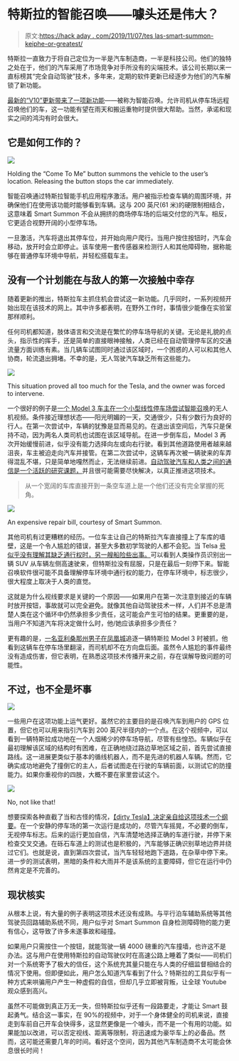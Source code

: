 # 特斯拉的智能召唤——噱头还是伟大？

> 原文:[https://hack aday . com/2019/11/07/tes las-smart-summon-keiphe-or-greatest/](https://hackaday.com/2019/11/07/teslas-smart-summon-gimmick-or-greatness/)

特斯拉一直致力于将自己定位为一半是汽车制造商，一半是科技公司。他们的独特之处在于，他们的汽车采用了市场竞争对手所没有的尖端技术。该公司长期以来一直标榜其“完全自动驾驶”技术，多年来，定期的软件更新已经逐步为他们的汽车解锁了新功能。

[最新的“V10”更新带来了一项新功能](https://twitter.com/Tesla/status/1177301824128393225)——被称为智能召唤。允许司机从停车场远程召唤他们的车，这一功能有望在雨天和搬运重物时提供很大帮助。当然，承诺和现实之间的鸿沟有时会很大。

## 它是如何工作的？

![](../Images/d9c084ae02503972f5beff9dc0561e42.png)

Holding the “Come To Me” button summons the vehicle to the user’s location. Releasing the button stops the car immediately.

智能召唤通过特斯拉智能手机应用程序激活。用户被指示检查车辆的周围环境，并确保他们在使用该功能时能够看到车辆。这与 200 英尺(61 米)的硬限制相结合，这意味着 Smart Summon 不会从拥挤的商场停车场的后端交付您的汽车。相反，它更适合视野开阔的小型停车场。

一旦激活，汽车将退出其停车位，并开始向用户爬行。当用户按住按钮时，汽车会移动，放开时会立即停止。该车使用一套传感器来检测行人和其他障碍物，据称能够在普通停车环境中导航，并轻松搭载车主。

## 没有一个计划能在与敌人的第一次接触中幸存

随着更新的推出，特斯拉车主抓住机会尝试这一新功能。几乎同时，一系列视频开始出现在该技术的网上。其中许多都表明，在野外工作时，事情很少能像在实验室那样顺利。

任何司机都知道，肢体语言和交流是在繁忙的停车场导航的关键。无论是礼貌的点头，指示性的挥手，还是简单的直接眼神接触，人类已经在自动管理停车区的交通流量方面训练有素。当几辆车试图同时通过该区域时，一个困惑的人可以和其他人协商，轮流退出拥堵。不幸的是，无人驾驶汽车缺乏所有这些能力。

![](../Images/f7506e3d2c5db2ae9ef34eb0c85612f7.png)

This situation proved all too much for the Tesla, and the owner was forced to intervene.

一个很好的例子是[一个 Model 3 车主在一个小型线性停车场尝试智能召唤](https://www.youtube.com/watch?v=aH4zmcn5Wbc)的无人机视频。条件接近理想状态——阳光明媚的一天，交通很少，只有少数行为良好的行人。在第一次尝试中，车辆的犹豫是显而易见的。在退出该空间后，汽车只是保持不动，因为两名人类司机也试图在该区域导航。在进一步倒车后，Model 3 再次开始缓慢前进，似乎没有能力选择向左或向右行驶。看到其他道路使用者越来越沮丧，车主被迫走向汽车并接管。在第二次尝试中，这辆车再次被一辆驶来的车弄得混乱不堪，只是简单地嘎然而止，无法继续前进。[自动驾驶汽车和人类之间的通信是一个活跃的研究课题，](https://www.motoringresearch.com/car-news/ford-is-using-lights-to-help-autonomous-cars-communicate-with-pedestrians/)并且很可能需要尽快解决，以真正推进这项技术。

> 从一个宽阔的车库直接开到一条空车道上是一个他们还没有完全掌握的死角。

![](../Images/90f3ec6eb301d2d2b5b821e94d1cd803.png)

An expensive repair bill, courtesy of Smart Summon.

其他司机有过更糟糕的经历。一位车主让自己的特斯拉汽车直接撞上了车库的墙壁，这是一个令人尴尬的错误，甚至大多数初学驾驶的人都不会犯。当 Telsa [号似乎没有理解其缺乏通行权时，另一艘船险些出事。](https://twitter.com/eiddor/status/1177749574976462848?ref_src=twsrc%5Etfw%7Ctwcamp%5Etweetembed%7Ctwterm%5E1177749574976462848&ref_url=https%3A%2F%2Fjalopnik.com%2Fajax%2Finset%2Fiframe%3Fid%3Dtwitter-1177749574976462848%26autosize%3D1)可以看到人类操作员识别出一辆 SUV 从车辆左侧高速驶来，但特斯拉没有屈服，只是在最后一刻停下来。智能召唤软件很可能不具备理解停车环境中通行权的能力，在停车环境中，标志很少，很大程度上取决于人类的直觉。

这就是为什么视线要求是关键的一个原因——如果用户在第一次注意到接近的车辆时放开按钮，事故就可以完全避免。就像其他自动驾驶技术一样，人们并不总是清楚人类在这个循环中仍然承担多少责任，这可能会产生可怕的结果。更重要的是，当用户不知道汽车将决定做什么时，他/她应该承担多少责任？

更有趣的是，[一名亚利桑那州男子在凤凰城](https://www.dailymail.co.uk/sciencetech/article-7541419/A-driverless-Tesla-summoned-owner-mistaken-runaway-car-onlooker.html)追逐一辆特斯拉 Model 3 时被抓，他看到这辆车在停车场里翻滚，而司机却不在方向盘后面。虽然令人尴尬的事件最终没有造成伤害，但它表明，在熟悉这项技术传播开来之前，存在误解导致问题的可能性。

## 不过，也不全是坏事

![](../Images/c1748c1f91ea87545d16e9c56c364c35.png)

一些用户在这项功能上运气更好。虽然它的主要目的是召唤汽车到用户的 GPS 位置，但它也可以用来指引汽车到 200 英尺半径内的一个点。在这个视频中，可以看到一辆特斯拉成功地在一个人烟稀少的停车场导航，尽管有些惶恐。车辆似乎在最初理解该区域的结构时有困难，在正确地绕过路边草地区域之前，首先尝试直接路线。这一进展更类似于基本的循线机器人，而不是先进的机器人车辆。然而，它确实成功地避免了撞倒它的主人，后者试图走在行驶的车辆前面，以测试它的防撞能力。如果你重视你的四肢，大概不要在家里尝试这个。

![](../Images/e1c66f3b0ffefde37cc98166707117ba.png)

No, not like that!

想要探索各种直截了当和古怪的情况，[【dirty Tesla】决定亲自给这项技术一个纲要](https://www.youtube.com/watch?v=TstlGLrO2q0)。在一个安静的停车场的第一次运行是成功的，尽管汽车摇晃，不必要的倒车，无视停车标志。后来的运行更加自信，汽车清楚地选择正确的车道行驶，并停下来检查交叉交通。在砾石车道上的测试也是积极的，汽车能够正确识别草地边界并绕过它们。也就是说，直到第四次尝试，当汽车轻轻地跑下道路，在杂草中停下来。进一步的测试表明，黑暗的条件和大雨并不是该系统的主要障碍，但它在运行中仍然肯定是不完善的。

## 现状核实

从根本上说，有大量的例子表明这项技术还没有成熟。与平行泊车辅助系统等其他驾驶员回路辅助系统不同，用户似乎对 Smart Summon 自身检测障碍物的能力更有信心，这导致了许多未遂事故和碰撞。

如果用户只需按住一个按钮，就能驾驶一辆 4000 磅重的汽车撞墙，也许这不是办法。这与用户在使用特斯拉的自动驾驶仪时在高速公路上睡着了类似——司机们对一个系统寄予了极大的信任，这个系统充其量只能在与人类的仔细监督相结合的情况下使用。但即便如此，用户怎么知道汽车看到了什么？特斯拉的工具似乎有一种方式来哄骗用户产生一种虚假的自信，但却几乎立即被背叛，让全球 Youtube 观众感到高兴。

虽然不可能做到真正万无一失，但特斯拉似乎还有一段路要走，才能让 Smart 鼓起勇气。结合这一事实，在 90%的视频中，对于一个身体健全的司机来说，直接走到车前自己开车会快得多，这显然更像是一个噱头，而不是一个有用的功能。如果能加以改进，可以否定视线、距离等限制，将迅速成为豪华车上的必备品。然而，这可能还需要几年的时间。看好这个空间，因为其他汽车制造商不太可能会休息很长时间！